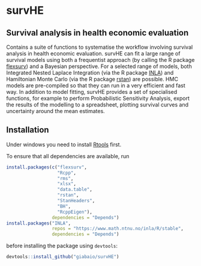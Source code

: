 # survHE
## Survival analysis in health economic evaluation

Contains a suite of functions to systematise the workflow involving survival analysis in health economic evaluation. survHE can fit a large range of survival models using both a frequentist approach (by calling the R package [flexsurv](https://CRAN.R-project.org/package=flexsurv)) and a Bayesian perspective. For a selected range of models, both Integrated Nested Laplace Integration (via the R package [INLA](http://www.r-inla.org/)) and Hamiltonian Monte Carlo (via the R package [rstan](https://CRAN.R-project.org/package=rstan)) are possible. HMC models are pre-compiled so that they can run in a very efficient and fast way. In addition to model fitting, survHE provides a set of specialised functions, for example to perform Probabilistic Sensitivity Analysis, export the results of the modelling to a spreadsheet, plotting survival curves and uncertainty around the mean estimates.

## Installation
Under windows you need to install [Rtools](https://cran.r-project.org/bin/windows/Rtools/) first.

To ensure that all dependencies are available, run
```R
install.packages(c("flexsurv",
                   "Rcpp",
                   "rms",
                   "xlsx",
                   "data.table",
                   "rstan",
                   "StanHeaders",
                   "BH",
                   "RcppEigen"),
                 dependencies = "Depends")
install.packages("INLA",
                 repos = "https://www.math.ntnu.no/inla/R/stable",
                 dependencies = "Depends")
```

before installing the package using `devtools`:

```R
devtools::install_github("giabaio/survHE")
```
